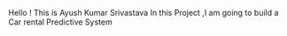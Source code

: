 Hello ! This is Ayush Kumar Srivastava
In this Project ,I am going to build a Car rental Predictive System
